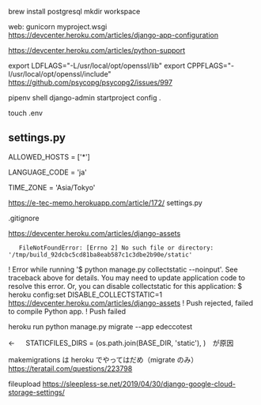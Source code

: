 brew install postgresql
mkdir workspace

web: gunicorn myproject.wsgi
https://devcenter.heroku.com/articles/django-app-configuration

https://devcenter.heroku.com/articles/python-support

export LDFLAGS="-L/usr/local/opt/openssl/lib" export CPPFLAGS="-I/usr/local/opt/openssl/include"
https://github.com/psycopg/psycopg2/issues/997

pipenv shell
django-admin startproject config .

touch .env

## settings.py

ALLOWED_HOSTS = ['*']

LANGUAGE_CODE = 'ja'

TIME_ZONE = 'Asia/Tokyo'

https://e-tec-memo.herokuapp.com/article/172/
settings.py

.gitignore

https://devcenter.heroku.com/articles/django-assets

       FileNotFoundError: [Errno 2] No such file or directory: '/tmp/build_92dcbc5cd81ba8eab587c1c3dbe2b90e/static'

! Error while running '$ python manage.py collectstatic --noinput'.
       See traceback above for details.
       You may need to update application code to resolve this error.
       Or, you can disable collectstatic for this application:
          $ heroku config:set DISABLE_COLLECTSTATIC=1
https://devcenter.heroku.com/articles/django-assets
! Push rejected, failed to compile Python app.
! Push failed

heroku run python manage.py migrate --app edeccotest

← 　 STATICFILES_DIRS = (os.path.join(BASE_DIR, 'static'), )　が原因

makemigrations は heroku でやってはだめ（migrate のみ）
https://teratail.com/questions/223798

fileupload
https://sleepless-se.net/2019/04/30/django-google-cloud-storage-settings/
